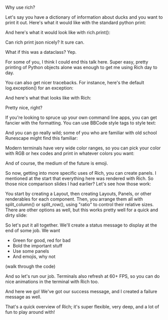 Why use rich?

Let's say you have a dictionary of information about ducks and you want to print it out. Here's what it would like with the standard python print:


And here's what it would look like with rich.print():

Can rich print json nicely? It sure can.

What if this was a dataclass? Yep.

For some of you, I think I could end this talk here. Super easy, pretty printing of Python objects alone was enough to get me using Rich day to day.

You can also get nicer tracebacks. For instance, here's the default log.exception() for an exception:

And here's what that looks like with Rich:

Pretty nice, right?

If you're looking to spruce up your own command line apps, you can get fancier with the formatting. You can use BBCode style tags to style text:

And you can go really wild; some of you who are familiar with old school Runescape might find this familiar:

Modern terminals have very wide color ranges, so you can pick your color with RGB or hex codes and print in whatever colors you want:

And of course, the medium of the future is emoji.

So now, getting into more specific uses of Rich, you can create panels. I mentioned at the start that everything here was rendered with Rich. So those nice comparison slides I had earlier? Let's see how those work:

You start by creating a Layout, then creating Layouts, Panels, or other renderables for each component. Then, you arrange them all with split_column() or split_row(), using "ratio" to control their relative sizes. There are other options as well, but this works pretty well for a quick and dirty slide:

So let's put it all together. We'll create a status message to display at the end of some job. We want 
* Green for good, red for bad
* Bold the important stuff
* Use some panels
* And emojis, why not

(walk through the code)

And so let's run our job. Terminals also refresh at 60+ FPS, so you can do nice animations in the terminal with Rich too.

And here we go! We've got our success message, and I created a failure message as well.

That's a quick overview of Rich; it's super flexible, very deep, and a lot of fun to play around with!





